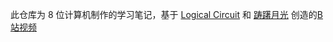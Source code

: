 此仓库为 8 位计算机制作的学习笔记，基于 [Logical Circuit](https://logiccircuit.org/) 和 [踌躇月光](https://space.bilibili.com/491131440) 创造的[B站视频](https://www.bilibili.com/video/BV1aP4y1s7Vf/?spm_id_from=333.337.search-card.all.click&vd_source=c06d092ddfc3e3120c41071600f30c9d)
